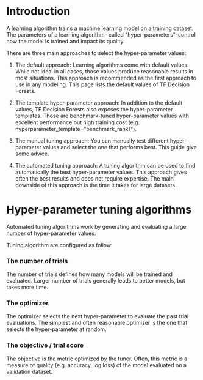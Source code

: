 # Introduction

A learning algorithm trains a machine learning model on a training dataset. The parameters of a learning algorithm-
called "hyper-parameters"-control how the model is trained and impact its quality.

There are three main approaches to select the hyper-parameter values:

1. The default approach: Learning algorithms come with default values. While not ideal in all cases, those values produce reasonable results in most situations. This approach is recommended as the first approach to use in any modeling. This page lists the default values of TF Decision Forests.

2. The template hyper-parameter approach: In addition to the default values, TF Decision Forests also exposes the hyper-parameter templates. Those are benchmark-tuned hyper-parameter values with excellent performance but high training cost (e.g. hyperparameter_template="benchmark_rank1").

3. The manual tuning approach: You can manually test different hyper-parameter values and select the one that performs best. This guide give some advice.

4. The automated tuning approach: A tuning algorithm can be used to find automatically the best hyper-parameter values. This approach gives often the best results and does not require expertise. The main downside of this approach is the time it takes for large datasets.


# Hyper-parameter tuning algorithms

Automated tuning algorithms work by generating and evaluating a large number of hyper-parameter values.

Tuning algorithm are configured as follow:
### The number of trials

The number of trials defines how many models will be trained and evaluated. Larger number of trials generally leads to better models, but takes more time.

### The optimizer

The optimizer selects the next hyper-parameter to evaluate the past trial evaluations. The simplest and often reasonable optimizer is the one that selects the hyper-parameter at random.

### The objective / trial score

The objective is the metric optimized by the tuner. Often, this metric is a measure of quality (e.g. accuracy, log loss) of the model evaluated on a validation dataset.